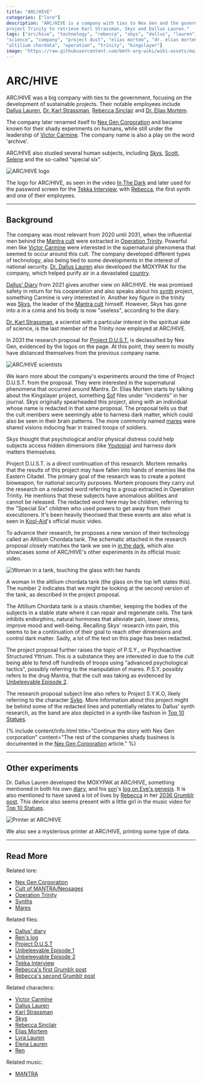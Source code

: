 ```yaml
---
title: "ARC/HIVE"
categories: ["lore"]
description: "ARC/HIVE is a company with ties to Nex Gen and the government. They ordered 
project Trinity to retrieve Karl Strassman, Skys and Dallus Lauren."
tags: ["arc/hive", "technology", "rebecca", "skys", "dallus", "lauren", "in the dark", 
"science", "company", "project dust", "elias mortem", "dr. elias mortem", "syko", "nex gen", 
"altilium chordata", "operation", "trinity", "kingslayer"]
image: "https://raw.githubusercontent.com/bmth-arg-wiki/wiki-assets/main/lore/archive/archive-300x300.png"
---
```


# ARC/HIVE

ARC/HIVE was a big company with ties to the government, focusing on the development of sustainable projects. 
Their notable employees include [Dallus Lauren](../characters/dallus-lauren), [Dr. Karl Strassman](../characters/strassman), 
[Rebecca Sinclair](../characters/rebecca) and [Dr. Elias Mortem](../characters/elias-mortem). 

The company later renamed itself to [Nex Gen Corporation](nex-gen-corporation) and became known for their shady experiments on humans, 
while still under the leadership of [Victor Carmine](../characters/victor-carmine). The company name is also a play on 
the word 'archive'.

ARC/HIVE also studied several human subjects, including [Skys](../characters/skys), [Scott](../characters/scott), 
[Selene](../characters/selene) and the so-called "special six".

![ARC/HIVE logo](https://raw.githubusercontent.com/bmth-arg-wiki/wiki-assets/main/music/amo/inthedark/gallery/c_neurologo.png)

The logo for ARC/HIVE, as seen in the video [In The Dark](../music/amo-in-the-dark) and
later used for the password screen for the [Tekka Interview](../for-sof/tekka_interview),
with [Rebecca](../characters/rebecca), the first synth and one of their employees.

***

## Background

The company was most relevant from 2020 until 2031, when the influential men behind the [Mantra cult](mantra) were extracted 
in [Operation Trinity](../for-sof/trinity_document). Powerful men like [Victor Carmine](../characters/victor-carmine) 
were interested in the supernatural phenomena that seemed to occur around this cult. The company developed different 
types of technology, also being tied to some developments in the interest of national security. 
[Dr. Dallus Lauren](../characters/dallus-lauren) also developed the MOXYPAK for the company, which helped purify 
air in a devastated [country](dtc).

[Dallus' Diary](../for-sof/dallus-diary) from 2021 gives another view on ARC/HIVE.
He was promised safety in return for his cooperation and also speaks about his [synth](synths) 
project, something Carmine is very interested in. Another key figure in the trinity was [Skys](../characters/skys), 
the leader of the [Mantra cult](mantra) himself. However, Skys has gone into a in a coma and his body is now "useless", 
according to the diary.

[Dr. Karl Strassman](../characters/strassman), a scientist with a particular interest in the spiritual side of science, 
is the last member of the Trinity now employed at ARC/HIVE.

In 2031 the research proposal for [Project D.U.S.T.](../for-sof/project_dust) is declassified by Nex Gen, evidenced by the 
logos on the page. At this point, they seem to mostly have distanced themselves from the previous company name.

![ARC/HIVE scientists](https://raw.githubusercontent.com/bmth-arg-wiki/wiki-assets/main/music/amo/inthedark/gallery/j_archivecamera.png)

We learn more about the company's experiments around the time of Project D.U.S.T. from the proposal. They were 
interested in the supernatural phenomena that occurred around Mantra. Dr. Elias Mortem starts by talking about the 
Kingslayer project, something [Sof](../characters/sof) files under "incidents" in her journal. Skys originally spearheaded 
this project, along with an individual whose name is redacted in that same proposal. The proposal tells us that the cult 
members were seemingly able to harness dark matter, which could also be seen in their brain patterns. The more commonly 
named [mares](mares) were shared visions inducing fear in trained troops of soldiers.

Skys thought that psychological and/or physical distress could help subjects access hidden dimensions 
(like [Youtopia](youtopia)) and harness dark matters themselves.

Project D.U.S.T. is a direct continuation of this research. Mortem remarks that the results of this project may have fallen 
into hands of enemies like the Eastern Citadel. The primary goal of the research was to create a potent 
bioweapon, for national security purposes. Mortem proposes they carry out the research on a 
redacted word referring to a group extracted in Operation Trinity. He mentions that these subjects
have anomalous abilities and cannot be released. 
The redacted word here may be children, referring to the "Special Six" children who used powers to get away from their 
executioners. It's been heavily theorised that these events are also what is seen in [Kool-Aid](../music/song-koolaid)'s 
official music video.

To advance their research, he proposes a new version of their technology called an Altilium Chordata tank. 
The schematic attached in the research proposal closely matches the tank we see in [in the dark](../music/amo-in-the-dark), 
which also showcases some of ARC/HIVE's other experiments in its official music video.

![Woman in a tank, touching the glass with her hands](https://raw.githubusercontent.com/bmth-arg-wiki/wiki-assets/main/music/amo/inthedark/gallery/f_altiliumchordatatank.png)

A woman in the altilium chordata tank (the glass on the top left states this). The number 2 indicates that we might be
looking at the second version of the tank, as described in the project proposal.

The Altilium Chordata tank is a stasis chamber, keeping the bodies of the subjects in a stable state where it 
can repair and regenerate cells. The tank inhibits endorphins, natural hormones that alleviate pain, lower stress, improve 
mood and well-being. Recalling Skys' research into pain, this seems to be a continuation of their goal to reach other 
dimensions and control dark matter. Sadly, a lot of the text on this page has been redacted.

The project proposal further raises the topic of P.S.Y., or Psychoactive Structured Yttrium. This is a substance 
they are interested in due to the cult being able to fend off hundreds of troops using "advanced psychological tactics", possibly 
referring to the manipulation of mares. P.S.Y. possibly refers to the drug Mantra, that the cult was taking as evidenced 
by [Unbeleevable Episode 2](../for-sof/unbeleevable2).

The research proposal subject line also refers to Project S.Y.K.O, likely referring to the character 
[Syko](../characters/syko). More information about this project might be behind some of the redacted lines and 
potentially relates to Dallus' synth research, as the band are also depicted in a synth-like fashion in 
[Top 10 Statues](../music/song-top10).

{% include content/info.html
title="Continue the story with Nex Gen corporation"
content="The rest of the companies shady business is documented in the [Nex Gen Corporation](nex-gen-corporation) article."
%}

***

## Other experiments

Dr. Dallus Lauren developed the MOXYPAK at ARC/HIVE, something mentioned in both his own [diary](../for-sof/dallus-diary), 
and his [son](../characters/ren)'s [log on Eve's genesis](../for-sof/lauren_d8_log). It is also mentioned to have saved 
a lot of lives by [Rebecca](../characters/rebecca) in her [2036 Grumblr post](../for-sof/grumblr2). 
This device also seems present with a little girl in the music video for [Top 10 Statues](../music/song-top10).

![Printer at ARC/HIVE](https://raw.githubusercontent.com/bmth-arg-wiki/wiki-assets/main/music/amo/inthedark/gallery/n_printerface.png)

We also see a mysterious printer at ARC/HIVE, printing some type of data.

***

## Read More

Related lore:

- [Nex Gen Corporation](nex-gen-corporation)
- [Cult of MANTRA/Neosages](mantra)
- [Operation Trinity](../for-sof/trinity_document)
- [Synths](synths)
- [Mares](mares)

Related files:

- [Dallus' diary](../for-sof/dallus-diary)
- [Ren's log](../for-sof/lauren_d8_log)
- [Project D.U.S.T](../for-sof/project_dust)
- [Unbeleevable Episode 1](../for-sof/unbeleevable)
- [Unbeleevable Episode 2](../for-sof/unbeleevable2)
- [Tekka Interview](../for-sof/tekka_interview)
- [Rebecca's first Grumblr post](../for-sof/grumblr)
- [Rebecca's second Grumblr post](../for-sof/grumblr2)

Related characters:

- [Victor Carmine](../characters/victor-carmine)
- [Dallus Lauren](../characters/dallus-lauren)
- [Karl Strassman](../characters/strassman)
- [Skys](../characters/skys)
- [Rebecca Sinclair](../characters/rebecca)
- [Elias Mortem](../characters/elias-mortem)
- [Lyra Lauren](../characters/lyra-lauren)
- [Elena Lauren](../characters/elena-lauren)
- [Ren](../characters/ren)

Related music:

- [MANTRA](../music/amo-mantra)